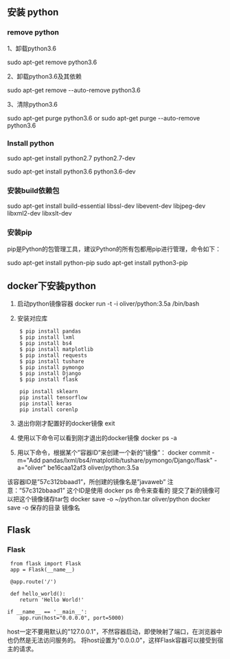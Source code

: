 ## 安装 python

### remove python

1、卸载python3.6

sudo apt-get remove python3.6

2、卸载python3.6及其依赖

sudo apt-get remove --auto-remove python3.6

3、清除python3.6

sudo apt-get purge python3.6
or
sudo apt-get purge --auto-remove python3.6

### Install python

sudo apt-get install python2.7 python2.7-dev

sudo apt-get install python3.6 python3.6-dev

### 安装build依赖包
sudo apt-get install build-essential libssl-dev libevent-dev libjpeg-dev libxml2-dev libxslt-dev

### 安装pip

pip是Python的包管理工具，建议Python的所有包都用pip进行管理，命令如下：

sudo apt-get install python-pip
sudo apt-get install python3-pip

## docker下安装python

1. 启动python镜像容器
docker run -t -i oliver/python:3.5a /bin/bash

2. 安装对应库
```
    $ pip install pandas 
    $ pip install lxml 
    $ pip install bs4
    $ pip install matplotlib
    $ pip install requests
    $ pip install tushare 
    $ pip install pymongo
    $ pip install Django
    $ pip install flask 

    pip install sklearn
    pip install tensorflow
    pip install keras
    pip install corenlp
```

3. 退出你刚才配置好的docker镜像
exit

4. 使用以下命令可以看到刚才退出的docker镜像
docker ps -a

5. 用以下命令，根据某个”容器ID”来创建一个新的”镜像”：
docker commit -m="Add pandas/lxml/bs4/matplotlib/tushare/pymongo/Django/flask" -a="oliver" be16caa12af3 oliver/python:3.5a

该容器ID是”57c312bbaad1”，所创建的镜像名是”javaweb”
注意：”57c312bbaad1” 这个ID是使用 docker ps 命令来查看的
提交了新的镜像可以把这个镜像储存tar包
docker save -o  ~/python.tar  oliver/python
docker  save -o  保存的目录  镜像名


## Flask

### Flask

```
 from flask import Flask 
 app = Flask(__name__) 
 
 @app.route('/') 
 
 def hello_world(): 
    return 'Hello World!' 
    
if __name__ == '__main__': 
    app.run(host="0.0.0.0", port=5000)
```

host一定不要用默认的"127.0.0.1"，不然容器启动，即使映射了端口，在浏览器中也仍然是无法访问服务的。
将host设置为"0.0.0.0"，这样Flask容器可以接受到宿主的请求。